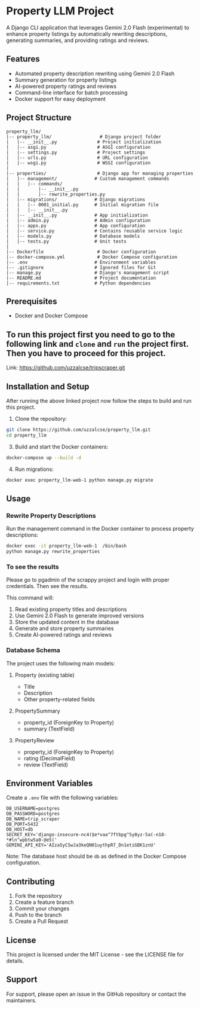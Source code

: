 # Property LLM Project

A Django CLI application that leverages Gemini 2.0 Flash (experimental) to enhance property listings by automatically rewriting descriptions, generating summaries, and providing ratings and reviews.

## Features

- Automated property description rewriting using Gemini 2.0 Flash
- Summary generation for property listings
- AI-powered property ratings and reviews
- Command-line interface for batch processing
- Docker support for easy deployment

## Project Structure

```
property_llm/
|-- property_llm/                  # Django project folder
|   |-- __init__.py               # Project initialization
|   |-- asgi.py                   # ASGI configuration
|   |-- settings.py               # Project settings
|   |-- urls.py                   # URL configuration
|   |-- wsgi.py                   # WSGI configuration
|
|-- properties/                   # Django app for managing properties
|   |-- management/              # Custom management commands
|   |   |-- commands/
|   |       |-- __init__.py
|   |       |-- rewrite_properties.py
|   |-- migrations/              # Django migrations
|   |   |-- 0001_initial.py      # Initial migration file
|   |   |-- __init__.py
|   |-- __init__.py              # App initialization
|   |-- admin.py                 # Admin configuration
|   |-- apps.py                  # App configuration
|   |-- service.py               # Contains reusable service logic
|   |-- models.py                # Database models
|   |-- tests.py                 # Unit tests
|
|-- Dockerfile                    # Docker configuration
|-- docker-compose.yml            # Docker Compose configuration
|-- .env                         # Environment variables
|-- .gitignore                   # Ignored files for Git
|-- manage.py                    # Django's management script
|-- README.md                    # Project documentation
|-- requirements.txt             # Python dependencies
```

## Prerequisites

- Docker and Docker Compose


## To run this project first you need to go to the following link and `clone` and `run` the project first. Then you have to proceed for this project.
Link: https://github.com/uzzalcse/tripscraper.git

## Installation and Setup

After running the above linked project now follow the steps to build and run this project. 

1. Clone the repository:
```bash
git clone https://github.com/uzzalcse/property_llm.git
cd property_llm
```


3. Build and start the Docker containers:
```bash
docker-compose up --build -d
```

4. Run migrations:
```bash
docker exec property_llm-web-1 python manage.py migrate
```

## Usage

### Rewrite Property Descriptions

Run the management command in the Docker container to process property descriptions:

```bash
docker exec -it property_llm-web-1  /bin/bash 
python manage.py rewrite_properties
```

### To see the results
Please  go to pgadmin of the scrappy project and login with proper credentials. Then see the results.

This command will:
1. Read existing property titles and descriptions
2. Use Gemini 2.0 Flash to generate improved versions
3. Store the updated content in the database
4. Generate and store property summaries
5. Create AI-powered ratings and reviews


### Database Schema

The project uses the following main models:

1. Property (existing table)
   - Title
   - Description
   - Other property-related fields

2. PropertySummary
   - property_id (ForeignKey to Property)
   - summary (TextField)

3. PropertyReview
   - property_id (ForeignKey to Property)
   - rating (DecimalField)
   - review (TextField)

## Environment Variables

Create a `.env` file with the following variables:

```
DB_USERNAME=postgres
DB_PASSWORD=postgres
DB_NAME=trip_scraper
DB_PORT=5432
DB_HOST=db
SECRET_KEY='django-insecure-nc4($e*vaa^7ftbpg^5y8yz-5a(-n18-*#ln^wpbtw5a0-@e5('
GEMINI_API_KEY='AIzaSyCSwJa3keQN01uythpR7_Dn1etiGBK1znU'
```

Note: The database host should be `db` as defined in the Docker Compose configuration.

## Contributing

1. Fork the repository
2. Create a feature branch
3. Commit your changes
4. Push to the branch
5. Create a Pull Request

## License

This project is licensed under the MIT License - see the LICENSE file for details.

## Support

For support, please open an issue in the GitHub repository or contact the maintainers.